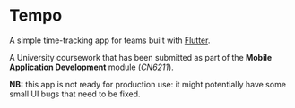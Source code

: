 # Tempo

A simple time-tracking app for teams built with [Flutter](https://flutter.dev/).

A University coursework that has been submitted as part of the **Mobile Application Development** module (_CN6211_).

**NB:** this app is not ready for production use: it might potentially have some small UI bugs that need to be fixed.
